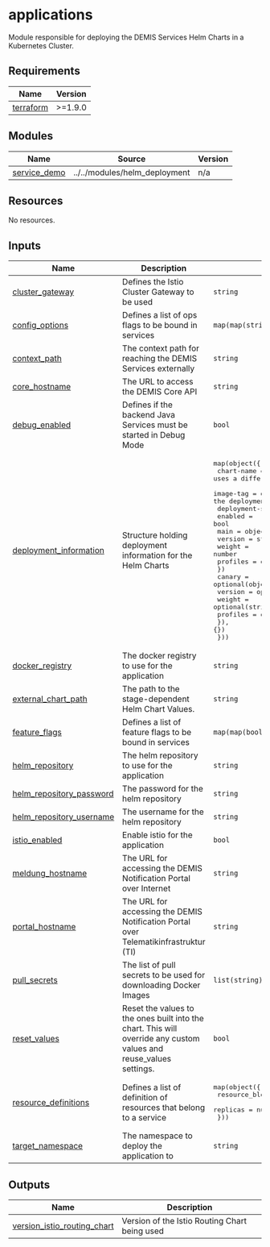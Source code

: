# applications

Module responsible for deploying the DEMIS Services Helm Charts in a Kubernetes Cluster.

<!-- BEGIN_TF_DOCS -->
## Requirements

| Name | Version |
|------|---------|
| <a name="requirement_terraform"></a> [terraform](#requirement\_terraform) | >=1.9.0 |

## Modules

| Name | Source | Version |
|------|--------|---------|
| <a name="module_service_demo"></a> [service\_demo](#module\_service\_demo) | ../../modules/helm_deployment | n/a |

## Resources

No resources.

## Inputs

| Name | Description | Type | Default | Required |
|------|-------------|------|---------|:--------:|
| <a name="input_cluster_gateway"></a> [cluster\_gateway](#input\_cluster\_gateway) | Defines the Istio Cluster Gateway to be used | `string` | `"mesh/demis-core-gateway"` | no |
| <a name="input_config_options"></a> [config\_options](#input\_config\_options) | Defines a list of ops flags to be bound in services | `map(map(string))` | `{}` | no |
| <a name="input_context_path"></a> [context\_path](#input\_context\_path) | The context path for reaching the DEMIS Services externally | `string` | `""` | no |
| <a name="input_core_hostname"></a> [core\_hostname](#input\_core\_hostname) | The URL to access the DEMIS Core API | `string` | `""` | no |
| <a name="input_debug_enabled"></a> [debug\_enabled](#input\_debug\_enabled) | Defines if the backend Java Services must be started in Debug Mode | `bool` | `false` | no |
| <a name="input_deployment_information"></a> [deployment\_information](#input\_deployment\_information) | Structure holding deployment information for the Helm Charts | <pre>map(object({<br/>    chart-name          = optional(string) # Optional, uses a different Helm Chart name than the application name<br/>    image-tag           = optional(string) # Optional, uses a different image tag for the deployment<br/>    deployment-strategy = string<br/>    enabled             = bool<br/>    main = object({<br/>      version  = string<br/>      weight   = number<br/>      profiles = optional(list(string))<br/>    })<br/>    canary = optional(object({<br/>      version  = optional(string)<br/>      weight   = optional(string)<br/>      profiles = optional(list(string))<br/>    }), {})<br/>  }))</pre> | n/a | yes |
| <a name="input_docker_registry"></a> [docker\_registry](#input\_docker\_registry) | The docker registry to use for the application | `string` | n/a | yes |
| <a name="input_external_chart_path"></a> [external\_chart\_path](#input\_external\_chart\_path) | The path to the stage-dependent Helm Chart Values. | `string` | n/a | yes |
| <a name="input_feature_flags"></a> [feature\_flags](#input\_feature\_flags) | Defines a list of feature flags to be bound in services | `map(map(bool))` | `{}` | no |
| <a name="input_helm_repository"></a> [helm\_repository](#input\_helm\_repository) | The helm repository to use for the application | `string` | n/a | yes |
| <a name="input_helm_repository_password"></a> [helm\_repository\_password](#input\_helm\_repository\_password) | The password for the helm repository | `string` | `""` | no |
| <a name="input_helm_repository_username"></a> [helm\_repository\_username](#input\_helm\_repository\_username) | The username for the helm repository | `string` | `""` | no |
| <a name="input_istio_enabled"></a> [istio\_enabled](#input\_istio\_enabled) | Enable istio for the application | `bool` | `true` | no |
| <a name="input_meldung_hostname"></a> [meldung\_hostname](#input\_meldung\_hostname) | The URL for accessing the DEMIS Notification Portal over Internet | `string` | `"meldung"` | no |
| <a name="input_portal_hostname"></a> [portal\_hostname](#input\_portal\_hostname) | The URL for accessing the DEMIS Notification Portal over Telematikinfrastruktur (TI) | `string` | `"portal"` | no |
| <a name="input_pull_secrets"></a> [pull\_secrets](#input\_pull\_secrets) | The list of pull secrets to be used for downloading Docker Images | `list(string)` | `[]` | no |
| <a name="input_reset_values"></a> [reset\_values](#input\_reset\_values) | Reset the values to the ones built into the chart. This will override any custom values and reuse\_values settings. | `bool` | `false` | no |
| <a name="input_resource_definitions"></a> [resource\_definitions](#input\_resource\_definitions) | Defines a list of definition of resources that belong to a service | <pre>map(object({<br/>    resource_block = optional(string)<br/>    replicas       = number<br/>  }))</pre> | `{}` | no |
| <a name="input_target_namespace"></a> [target\_namespace](#input\_target\_namespace) | The namespace to deploy the application to | `string` | `"demis"` | no |

## Outputs

| Name | Description |
|------|-------------|
| <a name="output_version_istio_routing_chart"></a> [version\_istio\_routing\_chart](#output\_version\_istio\_routing\_chart) | Version of the Istio Routing Chart being used |
<!-- END_TF_DOCS -->
